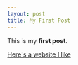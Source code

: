 ```yaml
---
layout: post
title: My First Post
---
```


This is my **first post**.

[Here's a website I like](https://creedthoughtsgov.com)
